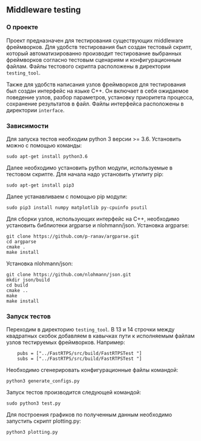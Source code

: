 ## Middleware testing

### О проекте

Проект предназначен для тестирования существующих middleware фреймворков.
Для удобств тестирования был создан тестовый скрипт, который автоматизированно производит тестирование выбранных фреймворков согласно тестовым сценариям и конфигурационным файлам. Файлы тестового скрипта расположены в директории `testing_tool`.

Также для удобств написания узлов фреймворков для тестирования был создан интерфейс на языке C++. Он включает в себя ожидаемое поведение узлов, разбор параметров, установку приоритета процесса, сохранение результатов в файл. Файлы интерфейса расположены в директории `interface`.

### Зависимости

Для запуска тестов необходим python 3 версии >= 3.6. Установить можно с помощью команды:

`sudo apt-get install python3.6`

Далее необходимо установить python модули, используемые в тестовом скрипте. Для начала надо установить утилиту pip:

`sudo apt-get install pip3`

Далее устанавливаем с помощью pip модули:

`sudo pip3 install numpy matplotlib py-cpuinfo psutil`

Для сборки узлов, использующих интерфейс на C++, необходимо установить библиотеки argparse и nlohmann/json. Установка argparse:

```
git clone https://github.com/p-ranav/argparse.git
cd argparse
cmake .
make install
```

Установка nlohmann/json:

```
git clone https://github.com/nlohmann/json.git
mkdir json/build
cd build
cmake ..
make
make install
```

### Запуск тестов

Переходим в директорию `testing_tool`. В 13 и 14 строчки между квадратных скобок добавляем в кавычках пути к исполняемым файлам узлов тестируемых фреймворков. Например:
```
    pubs = ["../FastRTPS/src/build/FastRTPSTest "]
    subs = ["../FastRTPS/src/build/FastRTPSTest "]
```

Необходимо сгенерировать конфигурационные файлы командой:

`python3 generate_configs.py`

Запуск тестов производится следующей командой:

`sudo python3 test.py`

Для построения графиков по полученным данным необходимо запустить скрипт plotting.py:

`python3 plotting.py`

